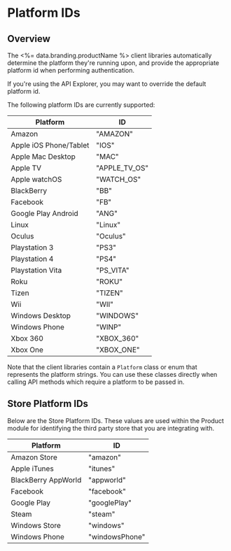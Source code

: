 # Platform IDs
## Overview
The <%= data.branding.productName %> client libraries automatically determine the platform they're running upon, and provide the appropriate platform id when performing authentication.

If you're using the API Explorer, you may want to override the default platform id.

The following platform IDs are currently supported:

Platform | ID
-------- | ---
Amazon | "AMAZON"
Apple iOS Phone/Tablet | "IOS"
Apple Mac Desktop | "MAC"
Apple TV | "APPLE_TV_OS"
Apple watchOS | "WATCH_OS"
BlackBerry | "BB"
Facebook | "FB"
Google Play Android | "ANG"
Linux | "Linux"
Oculus | "Oculus"
Playstation 3 | "PS3"
Playstation 4 | "PS4"
Playstation Vita | "PS_VITA"
Roku | "ROKU"
Tizen | "TIZEN"
Wii | "WII"
Windows Desktop | "WINDOWS"
Windows Phone | "WINP"
Xbox 360 | "XBOX_360"
Xbox One | "XBOX_ONE"

Note that the client libraries contain a `Platform` class or enum that represents the platform strings. You can use these classes directly when calling API methods which require a platform to be passed in.


## Store Platform IDs

Below are the Store Platform IDs. These values are used within the Product module for identifying the third party store that you are integrating with.

Platform | ID
-------- | ---
Amazon Store | "amazon"
Apple iTunes | "itunes"
BlackBerry AppWorld | "appworld"
Facebook | "facebook"
Google Play | "googlePlay"
Steam | "steam"
Windows Store | "windows"
Windows Phone | "windowsPhone"

